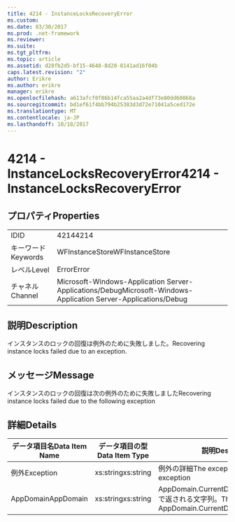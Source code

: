 ```yaml
---
title: 4214 - InstanceLocksRecoveryError
ms.custom: 
ms.date: 03/30/2017
ms.prod: .net-framework
ms.reviewer: 
ms.suite: 
ms.tgt_pltfrm: 
ms.topic: article
ms.assetid: d28fb2d5-bf15-4648-8d20-8141ad16f04b
caps.latest.revision: "2"
author: Erikre
ms.author: erikre
manager: erikre
ms.openlocfilehash: a613afcf0f86b14fca55aa2a4df73e80dd60068a
ms.sourcegitcommit: bd1ef61f4bb794b25383d3d72e71041a5ced172e
ms.translationtype: MT
ms.contentlocale: ja-JP
ms.lasthandoff: 10/18/2017
---
```

# <a name="4214---instancelocksrecoveryerror"></a><span data-ttu-id="21251-102">4214 - InstanceLocksRecoveryError</span><span class="sxs-lookup"><span data-stu-id="21251-102">4214 - InstanceLocksRecoveryError</span></span>
## <a name="properties"></a><span data-ttu-id="21251-103">プロパティ</span><span class="sxs-lookup"><span data-stu-id="21251-103">Properties</span></span>  
  
|||  
|-|-|  
|<span data-ttu-id="21251-104">ID</span><span class="sxs-lookup"><span data-stu-id="21251-104">ID</span></span>|<span data-ttu-id="21251-105">4214</span><span class="sxs-lookup"><span data-stu-id="21251-105">4214</span></span>|  
|<span data-ttu-id="21251-106">キーワード</span><span class="sxs-lookup"><span data-stu-id="21251-106">Keywords</span></span>|<span data-ttu-id="21251-107">WFInstanceStore</span><span class="sxs-lookup"><span data-stu-id="21251-107">WFInstanceStore</span></span>|  
|<span data-ttu-id="21251-108">レベル</span><span class="sxs-lookup"><span data-stu-id="21251-108">Level</span></span>|<span data-ttu-id="21251-109">Error</span><span class="sxs-lookup"><span data-stu-id="21251-109">Error</span></span>|  
|<span data-ttu-id="21251-110">チャネル</span><span class="sxs-lookup"><span data-stu-id="21251-110">Channel</span></span>|<span data-ttu-id="21251-111">Microsoft-Windows-Application Server-Applications/Debug</span><span class="sxs-lookup"><span data-stu-id="21251-111">Microsoft-Windows-Application Server-Applications/Debug</span></span>|  
  
## <a name="description"></a><span data-ttu-id="21251-112">説明</span><span class="sxs-lookup"><span data-stu-id="21251-112">Description</span></span>  
 <span data-ttu-id="21251-113">インスタンスのロックの回復は例外のために失敗しました。</span><span class="sxs-lookup"><span data-stu-id="21251-113">Recovering instance locks failed due to an exception.</span></span>  
  
## <a name="message"></a><span data-ttu-id="21251-114">メッセージ</span><span class="sxs-lookup"><span data-stu-id="21251-114">Message</span></span>  
 <span data-ttu-id="21251-115">インスタンスのロックの回復は次の例外のために失敗しました</span><span class="sxs-lookup"><span data-stu-id="21251-115">Recovering instance locks failed due to the following exception</span></span>  
  
## <a name="details"></a><span data-ttu-id="21251-116">詳細</span><span class="sxs-lookup"><span data-stu-id="21251-116">Details</span></span>  
  
|<span data-ttu-id="21251-117">データ項目名</span><span class="sxs-lookup"><span data-stu-id="21251-117">Data Item Name</span></span>|<span data-ttu-id="21251-118">データ項目の型</span><span class="sxs-lookup"><span data-stu-id="21251-118">Data Item Type</span></span>|<span data-ttu-id="21251-119">説明</span><span class="sxs-lookup"><span data-stu-id="21251-119">Description</span></span>|  
|--------------------|--------------------|-----------------|  
|<span data-ttu-id="21251-120">例外</span><span class="sxs-lookup"><span data-stu-id="21251-120">Exception</span></span>|<span data-ttu-id="21251-121">xs:string</span><span class="sxs-lookup"><span data-stu-id="21251-121">xs:string</span></span>|<span data-ttu-id="21251-122">例外の詳細</span><span class="sxs-lookup"><span data-stu-id="21251-122">The exception details for the exception</span></span>|  
|<span data-ttu-id="21251-123">AppDomain</span><span class="sxs-lookup"><span data-stu-id="21251-123">AppDomain</span></span>|<span data-ttu-id="21251-124">xs:string</span><span class="sxs-lookup"><span data-stu-id="21251-124">xs:string</span></span>|<span data-ttu-id="21251-125">AppDomain.CurrentDomain.FriendlyName で返される文字列。</span><span class="sxs-lookup"><span data-stu-id="21251-125">The string returned by AppDomain.CurrentDomain.FriendlyName.</span></span>|
